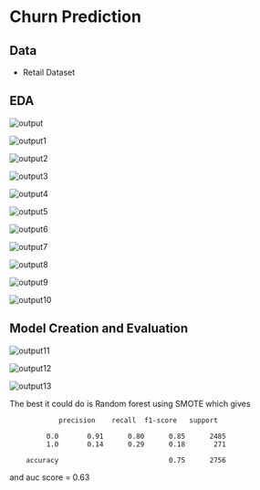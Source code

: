 # Churn Prediction

## Data
* Retail Dataset

## EDA

![output](https://github.com/rindfleisch/MADT8101_Customer_analytics/assets/82042221/608a10d9-7be3-4500-9d87-20eefb35e626)


![output1](https://github.com/rindfleisch/MADT8101_Customer_analytics/assets/82042221/2a8583cf-e432-43b5-b7b2-ed6879e4ef1a)


![output2](https://github.com/rindfleisch/MADT8101_Customer_analytics/assets/82042221/3d629fcf-3fa8-4504-91d5-3b38ca1d74ce)


![output3](https://github.com/rindfleisch/MADT8101_Customer_analytics/assets/82042221/59847c30-4938-4d6e-8e30-d745f9b19e09)


![output4](https://github.com/rindfleisch/MADT8101_Customer_analytics/assets/82042221/2b867aa5-7507-4e95-81bb-35fc0aa72f1f)


![output5](https://github.com/rindfleisch/MADT8101_Customer_analytics/assets/82042221/f89ff958-6631-49b5-9d8f-ae7aacf51d3c)


![output6](https://github.com/rindfleisch/MADT8101_Customer_analytics/assets/82042221/f4d41a12-9da0-464c-a9d6-c9df23b4f74d)


![output7](https://github.com/rindfleisch/MADT8101_Customer_analytics/assets/82042221/aa797fec-9024-48b3-87ff-6c7943a8b7eb)


![output8](https://github.com/rindfleisch/MADT8101_Customer_analytics/assets/82042221/acc8d225-1731-43a3-927b-4127876daf13)


![output9](https://github.com/rindfleisch/MADT8101_Customer_analytics/assets/82042221/c2824301-c90c-4f3b-90b6-464bea6a926f)


![output10](https://github.com/rindfleisch/MADT8101_Customer_analytics/assets/82042221/6d0e0319-1fbc-4c76-ab50-92746cc9fa4b)



## Model Creation and Evaluation

![output11](https://github.com/rindfleisch/MADT8101_Customer_analytics/assets/82042221/a87b9593-78d8-4789-9ab6-2f878ba0909a)

![output12](https://github.com/rindfleisch/MADT8101_Customer_analytics/assets/82042221/c5edb949-5b3d-4709-b812-178aecbbf083)

![output13](https://github.com/rindfleisch/MADT8101_Customer_analytics/assets/82042221/4e3f9e42-12b3-4a1b-90fe-de7227f0700b)


The best it could do is Random forest using SMOTE which gives   

```
            precision    recall  f1-score   support

         0.0       0.91      0.80      0.85      2485
         1.0       0.14      0.29      0.18       271

    accuracy                           0.75      2756

```
and auc score = 0.63


